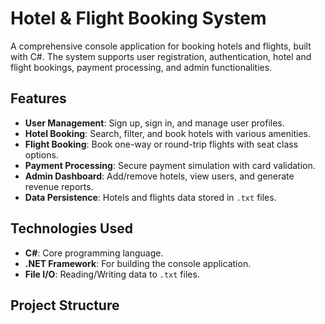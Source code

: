 # Hotel & Flight Booking System

A comprehensive console application for booking hotels and flights, built with C#. The system supports user registration, authentication, hotel and flight bookings, payment processing, and admin functionalities.

## Features

- **User Management**: Sign up, sign in, and manage user profiles.
- **Hotel Booking**: Search, filter, and book hotels with various amenities.
- **Flight Booking**: Book one-way or round-trip flights with seat class options.
- **Payment Processing**: Secure payment simulation with card validation.
- **Admin Dashboard**: Add/remove hotels, view users, and generate revenue reports.
- **Data Persistence**: Hotels and flights data stored in `.txt` files.

## Technologies Used

- **C#**: Core programming language.
- **.NET Framework**: For building the console application.
- **File I/O**: Reading/Writing data to `.txt` files.

## Project Structure
